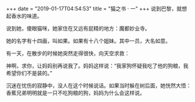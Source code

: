 +++
date = "2019-01-17T04:54:53"
title = "猫之书 · 一"
+++
说到巴黎，就想起香水的味道。  
  
说到她，傻眼猫咪，她家住在又远有屁精的地方：魔都妙业寺。  
  
她的名字有十四画，叫如果。如果有十八个姐妹。其中一员，大名如意。  
  
有一天，在散步的时候她突然走得很快，向天空求救：  
  
神啊，求你，让妈妈别再说我了。妈妈这样说：“我家狗怀疑我吃了他的狗粮，我希望你们不是装的。”  
  
沉迷在忧伤的寂静中，没人在这个时候说话。如果当时躲在树后面，她恍然大悟：香蕉兄弟明明就是一只不吃狗粮的狗，妈妈为什么会这样说。  